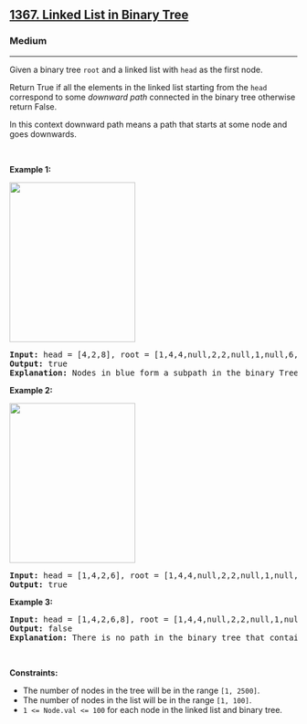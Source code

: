 <h2><a href="https://leetcode.com/problems/linked-list-in-binary-tree/">1367. Linked List in Binary Tree</a></h2><h3>Medium</h3><hr><div bis_skin_checked="1"><p>Given a binary tree <code>root</code> and a&nbsp;linked list with&nbsp;<code>head</code>&nbsp;as the first node.&nbsp;</p>

<p>Return True if all the elements in the linked list starting from the <code>head</code> correspond to some <em>downward path</em> connected in the binary tree&nbsp;otherwise return False.</p>

<p>In this context downward path means a path that starts at some node and goes downwards.</p>

<p>&nbsp;</p>
<p><strong>Example 1:</strong></p>

<p><strong><img alt="" src="https://assets.leetcode.com/uploads/2020/02/12/sample_1_1720.png" style="width: 220px; height: 280px;"></strong></p>

<pre><strong>Input:</strong> head = [4,2,8], root = [1,4,4,null,2,2,null,1,null,6,8,null,null,null,null,1,3]
<strong>Output:</strong> true
<strong>Explanation:</strong> Nodes in blue form a subpath in the binary Tree.  
</pre>

<p><strong>Example 2:</strong></p>

<p><strong><img alt="" src="https://assets.leetcode.com/uploads/2020/02/12/sample_2_1720.png" style="width: 220px; height: 280px;"></strong></p>

<pre><strong>Input:</strong> head = [1,4,2,6], root = [1,4,4,null,2,2,null,1,null,6,8,null,null,null,null,1,3]
<strong>Output:</strong> true
</pre>

<p><strong>Example 3:</strong></p>

<pre><strong>Input:</strong> head = [1,4,2,6,8], root = [1,4,4,null,2,2,null,1,null,6,8,null,null,null,null,1,3]
<strong>Output:</strong> false
<strong>Explanation:</strong> There is no path in the binary tree that contains all the elements of the linked list from <code>head</code>.
</pre>

<p>&nbsp;</p>
<p><strong>Constraints:</strong></p>

<ul>
	<li>The number of nodes in the tree will be in the range <code>[1, 2500]</code>.</li>
	<li>The number of nodes in the list will be in the range <code>[1, 100]</code>.</li>
	<li><code>1 &lt;= Node.val&nbsp;&lt;= 100</code>&nbsp;for each node in the linked list and binary tree.</li>
</ul>
</div>